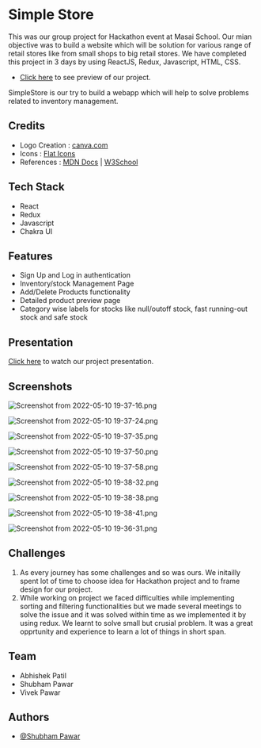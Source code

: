# Simple Store

This was our group project for Hackathon event at Masai School.
Our mian objective was to build a website which will be solution for various range of retail stores like from small shops to big retail stores.
We have completed this project in 3 days by using ReactJS, Redux, Javascript, HTML, CSS.

- [Click here](https://simple-store-project-hackathon.netlify.app/) to see preview of our project.

SimpleStore is our try to build a webapp which will help to solve problems related to inventory management.

## Credits

- Logo Creation : [canva.com](https://www.canva.com/)
- Icons : [Flat Icons](https://www.flaticon.com/)
- References : [MDN Docs](https://developer.mozilla.org/en-US/) | [W3School](https://www.w3schools.com/)

## Tech Stack

- React
- Redux
- Javascript
- Chakra UI

## Features

- Sign Up and Log in authentication
- Inventory/stock Management Page
- Add/Delete Products functionality
- Detailed product preview page
- Category wise labels for stocks like null/outoff stock, fast running-out stock and safe stock  

## Presentation

[Click here](https://drive.google.com/file/d/1AbGUtLfDQs4AH_JJ26GGklayAgDwhZUZ/view?usp=sharing) to watch our project presentation.

## Screenshots


![Screenshot from 2022-05-10 19-37-16.png](https://cdn.hashnode.com/res/hashnode/image/upload/v1652191770432/hmc1nsjoD.png?auto=compress,format&format=webp)


![Screenshot from 2022-05-10 19-37-24.png](https://cdn.hashnode.com/res/hashnode/image/upload/v1652191799866/rH2uKVIgq.png?auto=compress,format&format=webp)


![Screenshot from 2022-05-10 19-37-35.png](https://cdn.hashnode.com/res/hashnode/image/upload/v1652191810657/pGHc_We8X.png?auto=compress,format&format=webp)

![Screenshot from 2022-05-10 19-37-50.png](https://cdn.hashnode.com/res/hashnode/image/upload/v1652191817758/jUupQ7dvV.png?auto=compress,format&format=webp)

![Screenshot from 2022-05-10 19-37-58.png](https://cdn.hashnode.com/res/hashnode/image/upload/v1652191817758/jUupQ7dvV.png?auto=compress,format&format=webp)

![Screenshot from 2022-05-10 19-38-32.png](https://cdn.hashnode.com/res/hashnode/image/upload/v1652191833357/5Ih2ivoNZ.png?auto=compress,format&format=webp)

![Screenshot from 2022-05-10 19-38-38.png](https://cdn.hashnode.com/res/hashnode/image/upload/v1652191841112/f5ovQFKVb.png?auto=compress,format&format=webp)

![Screenshot from 2022-05-10 19-38-41.png](https://cdn.hashnode.com/res/hashnode/image/upload/v1652191848797/WTlzQ9Jxe.png?auto=compress,format&format=webp)

![Screenshot from 2022-05-10 19-36-31.png](https://cdn.hashnode.com/res/hashnode/image/upload/v1652191857946/zmnU1QWzzc.png?auto=compress,format&format=webp)


## Challenges

1. As every journey has some challenges and so was ours. We initailly spent lot of time to choose idea for Hackathon project and to frame design for our project.
2. While working on project we faced difficulties while implementing sorting and filtering functionalities but we made several meetings to solve the issue and it was solved within time as we implemented it by using redux. We learnt to solve small but crusial problem. It was a great opprtunity and experience to learn a lot of things in short span. 

## Team

- Abhishek Patil
- Shubham Pawar
- Vivek Pawar

## Authors

- [@Shubham Pawar](https://github.com/Shubh-Pawar007)
